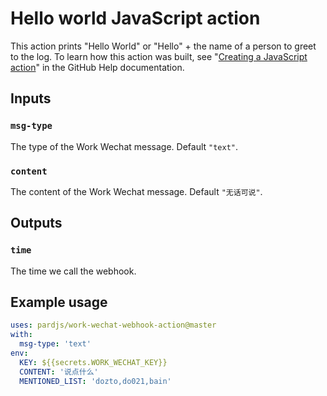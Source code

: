 # Hello world JavaScript action

This action prints "Hello World" or "Hello" + the name of a person to greet to the log. To learn how this action was built, see "[Creating a JavaScript action](https://help.github.com/en/articles/creating-a-javascript-action)" in the GitHub Help documentation.

## Inputs

### `msg-type`

The type of the Work Wechat message. Default `"text"`.

### `content`

The content of the Work Wechat message. Default `"无话可说"`.

## Outputs

### `time`

The time we call the webhook.

## Example usage

```yaml
uses: pardjs/work-wechat-webhook-action@master
with:
  msg-type: 'text'
env:
  KEY: ${{secrets.WORK_WECHAT_KEY}}
  CONTENT: '说点什么'
  MENTIONED_LIST: 'dozto,do021,bain'
```

